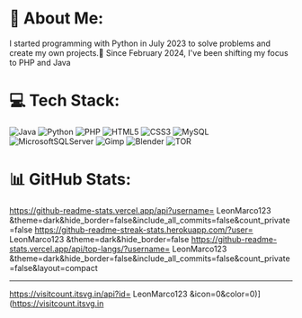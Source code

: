 # 💫 About Me:
I started programming with Python in July 2023 to solve problems and create my own projects.🐍 Since February 2024, I've been shifting my focus to PHP and Java


# 💻 Tech Stack:
![Java](https://img.shields.io/badge/java-%23ED8B00.svg?style=for-the-badge&logo=openjdk&logoColor=white) ![Python](https://img.shields.io/badge/python-3670A0?style=for-the-badge&logo=python&logoColor=ffdd54) ![PHP](https://img.shields.io/badge/php-%23777BB4.svg?style=for-the-badge&logo=php&logoColor=white) ![HTML5](https://img.shields.io/badge/html5-%23E34F26.svg?style=for-the-badge&logo=html5&logoColor=white) ![CSS3](https://img.shields.io/badge/css3-%231572B6.svg?style=for-the-badge&logo=css3&logoColor=white) ![MySQL](https://img.shields.io/badge/mysql-%2300000f.svg?style=for-the-badge&logo=mysql&logoColor=white) ![MicrosoftSQLServer](https://img.shields.io/badge/Microsoft%20SQL%20Server-CC2927?style=for-the-badge&logo=microsoft%20sql%20server&logoColor=white) ![Gimp](https://img.shields.io/badge/Gimp-657D8B?style=for-the-badge&logo=gimp&logoColor=FFFFFF) ![Blender](https://img.shields.io/badge/blender-%23F5792A.svg?style=for-the-badge&logo=blender&logoColor=white) ![TOR](https://img.shields.io/badge/tor-%237E4798.svg?style=for-the-badge&logo=tor-project&logoColor=white)
# 📊 GitHub Stats:
https://github-readme-stats.vercel.app/api?username= LeonMarco123 &theme=dark&hide_border=false&include_all_commits=false&count_private=false
https://github-readme-streak-stats.herokuapp.com/?user= LeonMarco123 &theme=dark&hide_border=false
https://github-readme-stats.vercel.app/api/top-langs/?username= LeonMarco123 &theme=dark&hide_border=false&include_all_commits=false&count_private=false&layout=compact

---
https://visitcount.itsvg.in/api?id= LeonMarco123 &icon=0&color=0)](https://visitcount.itsvg.in

<!-- Proudly created with GPRM ( https://gprm.itsvg.in ) -->
